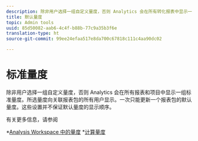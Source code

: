 ```yaml
---
description: 除非用户选择一组自定义量度，否则 Analytics 会在所有转化报表中显示一组默认的量度。所选量度向关联报表包的所有用户显示。一次只能更新一个报表包的默认量度。这些设置并不保证默认量度的显示顺序。
title: 默认量度
topic: Admin tools
uuid: 85d50082-aab6-4c4f-b88b-77c9a35b3f6e
translation-type: ht
source-git-commit: 99ee24efaa517e8da700c67818c111c4aa90dc02

---
```



# 标准量度

除非用户选择一组自定义量度，否则 Analytics 会在所有报表和项目中显示一组标准量度。所选量度向关联报表包的所有用户显示。一次只能更新一个报表包的默认量度。这些设置并不保证默认量度的显示顺序。

有关更多信息，请参阅

*[Analysis Workspace 中的量度](/help/analyze/analysis-workspace/components/apply-create-metrics.md)
*[计算量度](/help/components/c-calcmetrics/cm-overview.md)
